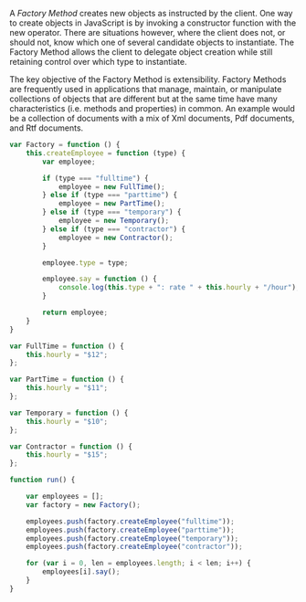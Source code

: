 A _Factory Method_ creates new objects as instructed by the client. One way to create objects in JavaScript is by invoking a constructor function with the new operator. There are situations however, where the client does not, or should not, know which one of several candidate objects to instantiate. The Factory Method allows the client to delegate object creation while still retaining control over which type to instantiate.

The key objective of the Factory Method is extensibility. Factory Methods are frequently used in applications that manage, maintain, or manipulate collections of objects that are different but at the same time have many characteristics (i.e. methods and properties) in common. An example would be a collection of documents with a mix of Xml documents, Pdf documents, and Rtf documents.

```js
var Factory = function () {
    this.createEmployee = function (type) {
        var employee;

        if (type === "fulltime") {
            employee = new FullTime();
        } else if (type === "parttime") {
            employee = new PartTime();
        } else if (type === "temporary") {
            employee = new Temporary();
        } else if (type === "contractor") {
            employee = new Contractor();
        }

        employee.type = type;

        employee.say = function () {
            console.log(this.type + ": rate " + this.hourly + "/hour");
        }

        return employee;
    }
}

var FullTime = function () {
    this.hourly = "$12";
};

var PartTime = function () {
    this.hourly = "$11";
};

var Temporary = function () {
    this.hourly = "$10";
};

var Contractor = function () {
    this.hourly = "$15";
};

function run() {

    var employees = [];
    var factory = new Factory();

    employees.push(factory.createEmployee("fulltime"));
    employees.push(factory.createEmployee("parttime"));
    employees.push(factory.createEmployee("temporary"));
    employees.push(factory.createEmployee("contractor"));

    for (var i = 0, len = employees.length; i < len; i++) {
        employees[i].say();
    }
}
```

